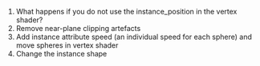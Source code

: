 1. What happens if you do not use the instance_position in the vertex shader?
1. Remove near-plane clipping artefacts
1. Add instance attribute speed (an individual speed for each sphere) and move spheres in vertex shader
1. Change the instance shape
